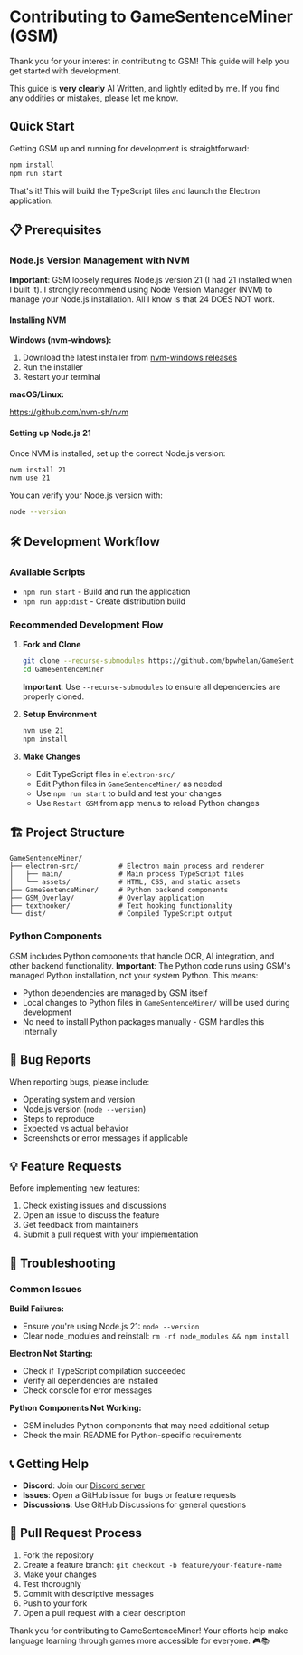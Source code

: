 # Contributing to GameSentenceMiner (GSM)

Thank you for your interest in contributing to GSM! This guide will help you get started with development.

This guide is **very clearly** AI Written, and lightly edited by me. If you find any oddities or mistakes, please let me know.

## Quick Start

Getting GSM up and running for development is straightforward:

```bash
npm install
npm run start
```

That's it! This will build the TypeScript files and launch the Electron application.

## 📋 Prerequisites

### Node.js Version Management with NVM

**Important**: GSM loosely requires Node.js version 21 (I had 21 installed when I built it). I strongly recommend using Node Version Manager (NVM) to manage your Node.js installation. All I know is that 24 DOES NOT work.

#### Installing NVM

**Windows (nvm-windows):**
1. Download the latest installer from [nvm-windows releases](https://github.com/coreybutler/nvm-windows/releases)
2. Run the installer
3. Restart your terminal

**macOS/Linux:**

https://github.com/nvm-sh/nvm

#### Setting up Node.js 21

Once NVM is installed, set up the correct Node.js version:

```bash
nvm install 21
nvm use 21
```

You can verify your Node.js version with:
```bash
node --version
```

## 🛠️ Development Workflow

### Available Scripts

- `npm run start` - Build and run the application
- `npm run app:dist` - Create distribution build

### Recommended Development Flow

1. **Fork and Clone**
   ```bash
   git clone --recurse-submodules https://github.com/bpwhelan/GameSentenceMiner.git
   cd GameSentenceMiner
   ```
   **Important**: Use `--recurse-submodules` to ensure all dependencies are properly cloned.

2. **Setup Environment**
   ```bash
   nvm use 21
   npm install
   ```

3. **Make Changes**
   - Edit TypeScript files in `electron-src/`
   - Edit Python files in `GameSentenceMiner/` as needed
   - Use `npm run start` to build and test your changes
   - Use `Restart GSM` from app menus to reload Python changes

## 🏗️ Project Structure

```
GameSentenceMiner/
├── electron-src/          # Electron main process and renderer
│   ├── main/              # Main process TypeScript files
│   └── assets/            # HTML, CSS, and static assets
├── GameSentenceMiner/     # Python backend components
├── GSM_Overlay/           # Overlay application
├── texthooker/            # Text hooking functionality
└── dist/                  # Compiled TypeScript output
```

### Python Components

GSM includes Python components that handle OCR, AI integration, and other backend functionality. **Important**: The Python code runs using GSM's managed Python installation, not your system Python. This means:

- Python dependencies are managed by GSM itself
- Local changes to Python files in `GameSentenceMiner/` will be used during development
- No need to install Python packages manually - GSM handles this internally

<!-- ## 🧪 Testing

### Manual Testing

- Test core OCR functionality
- Verify Anki integration works
- Check audio capture features
- Test with different game configurations

## 📝 Code Style

- Follow existing TypeScript/JavaScript conventions
- Use meaningful variable and function names
- Add comments for complex logic
- Ensure proper error handling -->

## 🐛 Bug Reports

When reporting bugs, please include:
- Operating system and version
- Node.js version (`node --version`)
- Steps to reproduce
- Expected vs actual behavior
- Screenshots or error messages if applicable

## 💡 Feature Requests

Before implementing new features:
1. Check existing issues and discussions
2. Open an issue to discuss the feature
3. Get feedback from maintainers
4. Submit a pull request with your implementation

## 🔧 Troubleshooting

### Common Issues

**Build Failures:**
- Ensure you're using Node.js 21: `node --version`
- Clear node_modules and reinstall: `rm -rf node_modules && npm install`

**Electron Not Starting:**
- Check if TypeScript compilation succeeded
- Verify all dependencies are installed
- Check console for error messages

**Python Components Not Working:**
- GSM includes Python components that may need additional setup
- Check the main README for Python-specific requirements

## 📞 Getting Help

- **Discord**: Join our [Discord server](https://discord.gg/yP8Qse6bb8)
- **Issues**: Open a GitHub issue for bugs or feature requests
- **Discussions**: Use GitHub Discussions for general questions

## 🤝 Pull Request Process

1. Fork the repository
2. Create a feature branch: `git checkout -b feature/your-feature-name`
3. Make your changes
4. Test thoroughly
5. Commit with descriptive messages
6. Push to your fork
7. Open a pull request with a clear description

Thank you for contributing to GameSentenceMiner! Your efforts help make language learning through games more accessible for everyone. 🎮📚
